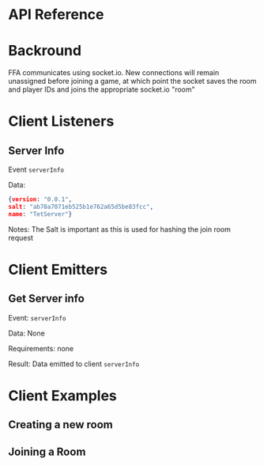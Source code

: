 # API Reference #

# Backround #
FFA communicates using socket.io. New connections will remain unassigned before joining a game, at which point the socket saves the room and player IDs and joins the appropriate socket.io "room"

# Client Listeners #
## Server Info
Event `serverInfo`

Data:
```json
{version: "0.0.1",
salt: "ab78a7071eb525b1e762a65d5be83fcc",
name: "TetServer"}
```
Notes:
The Salt is important as this is used for hashing the join room request

# Client Emitters #
## Get Server info
Event: `serverInfo`

Data: None

Requirements: none

Result: Data emitted to client `serverInfo`
# Client Examples #

## Creating a new room ##

## Joining a Room ##
